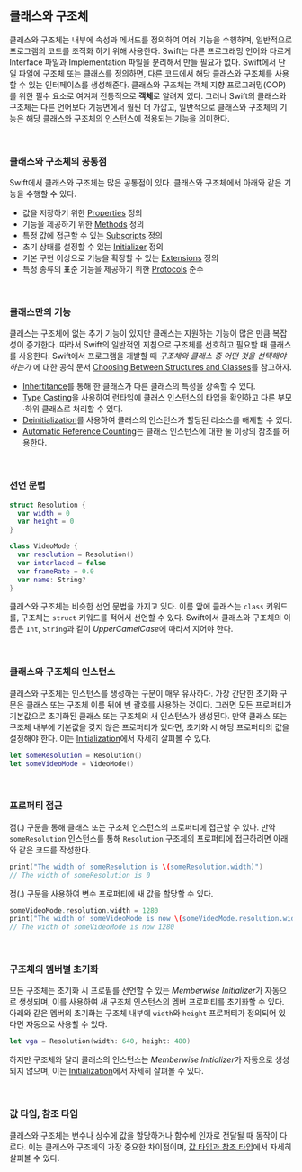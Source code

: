 ## 클래스와 구조체

클래스와 구조체는 내부에 속성과 메서드를 정의하여 여러 기능을 수행하며, 일반적으로 프로그램의 코드를 조직화 하기 위해 사용한다. Swift는 다른 프로그래밍 언어와 다르게 Interface 파일과 Implementation 파일을 분리해서 만들 필요가 없다. Swift에서 단일 파일에 구조체 또는 클래스를 정의하면, 다른 코드에서 해당 클래스와 구조체를 사용할 수 있는 인터페이스를 생성해준다. 클래스와 구조체는 객체 지향 프로그래밍(OOP)를 위한 필수 요소로 여겨져 전통적으로 **객체**로 알려져 있다. 그러나 Swift의 클래스와 구조체는 다른 언어보다 기능면에서 훨씬 더 가깝고, 일반적으로 클래스와 구조체의 기능은 해당 클래스와 구조체의 인스턴스에 적용되는 기능을 의미한다. 

&nbsp;
### 클래스와 구조체의 공통점

Swift에서 클래스와 구조체는 많은 공통점이 있다. 클래스와 구조체에서 아래와 같은 기능을 수행할 수 있다.

- 값을 저장하기 위한 [Properties](https://docs.swift.org/swift-book/LanguageGuide/Properties.html) 정의
- 기능을 제공하기 위한 [Methods](https://docs.swift.org/swift-book/LanguageGuide/Methods.html) 정의
- 특정 값에 접근할 수 있는 [Subscripts](https://docs.swift.org/swift-book/LanguageGuide/Subscripts.html) 정의
- 초기 상태를 설정할 수 있는 [Initializer](https://docs.swift.org/swift-book/LanguageGuide/Initialization.html) 정의
- 기본 구현 이상으로 기능을 확장할 수 있는 [Extensions](https://docs.swift.org/swift-book/LanguageGuide/Extensions.html) 정의
- 특정 종류의 표준 기능을 제공하기 위한 [Protocols](https://docs.swift.org/swift-book/LanguageGuide/Protocols.html) 준수

&nbsp;
### 클래스만의 기능

클래스는 구조체에 없는 추가 기능이 있지만 클래스는 지원하는 기능이 많은 만큼 복잡성이 증가한다. 따라서 Swift의 일반적인 지침으로 구조체를 선호하고 필요할 때 클래스를 사용한다. Swift에서 프로그램을 개발할 때 *구조체와 클래스 중 어떤 것을 선택해야 하는가* 에 대한 공식 문서 [Choosing Between Structures and Classes](https://developer.apple.com/documentation/swift/choosing-between-structures-and-classes)를 참고하자.

- [Inhertitance](https://docs.swift.org/swift-book/LanguageGuide/Inheritance.html)를 통해 한 클래스가 다른 클래스의 특성을 상속할 수 있다.
- [Type Casting](https://docs.swift.org/swift-book/LanguageGuide/TypeCasting.html)을 사용하여 런타임에 클래스 인스턴스의 타입을 확인하고 다른 부모∙하위 클래스로 처리할 수 있다.
- [Deinitialization](https://docs.swift.org/swift-book/LanguageGuide/Deinitialization.html)를 사용하여 클래스의 인스턴스가 할당된 리소스를 해제할 수 있다.
- [Automatic Reference Counting](https://docs.swift.org/swift-book/LanguageGuide/AutomaticReferenceCounting.html)는 클래스 인스턴스에 대한 둘 이상의 참조를 허용한다.

&nbsp;
### 선언 문법

```swift
struct Resolution {
  var width = 0
  var height = 0
}

class VideoMode {
  var resolution = Resolution()
  var interlaced = false
  var frameRate = 0.0
  var name: String?
}
```

클래스와 구조체는 비슷한 선언 문법을 가지고 있다. 이름 앞에 클래스는 `class` 키워드를, 구조체는 `struct` 키워드를 적어서 선언할 수 있다. Swift에서 클래스와 구조체의 이름은 `Int`, `String`과 같이 *UpperCamelCase*에 따라서 지어야 한다.

&nbsp;
### 클래스와 구조체의 인스턴스

클래스와 구조체는 인스턴스를 생성하는 구문이 매우 유사하다. 가장 간단한 초기화 구문은 클래스 또는 구조체 이름 뒤에 빈 괄호를 사용하는 것이다. 그러면 모든 프로퍼티가 기본값으로 초기화된 클래스 또는 구조체의 새 인스턴스가 생성된다. 만약 클래스 또는 구조체 내부에 기본값을 갖지 않은 프로퍼티가 있다면, 초기화 시 해당 프로퍼티의 값을 설정해야 한다. 이는 [Initialization](https://docs.swift.org/swift-book/LanguageGuide/Initialization.html)에서 자세히 살펴볼 수 있다. 

```swift
let someResolution = Resolution()
let someVideoMode = VideoMode()
```

&nbsp;
### 프로퍼티 접근

점(.) 구문을 통해 클래스 또는 구조체 인스턴스의 프로퍼티에 접근할 수 있다. 만약 `someResolution` 인스턴스를 통해 `Resolution` 구조체의 프로퍼티에 접근하려면 아래와 같은 코드를 작성한다.

```swift
print("The width of someResolution is \(someResolution.width)")
// The width of someResolution is 0
```

점(.) 구문을 사용하여 변수 프로퍼티에 새 값을 할당할 수 있다.

```swift
someVideoMode.resolution.width = 1280
print("The width of someVideoMode is now \(someVideoMode.resolution.width)")
// The width of someVideoMode is now 1280
```

&nbsp;
### 구조체의 멤버별 초기화

모든 구조체는 초기화 시 프로핕를 선언할 수 있는 *Memberwise Initializer*가 자동으로 생성되며, 이를 사용하여 새 구조체 인스턴스의 멤버 프로퍼티를 초기화할 수 있다. 아래와 같은 멤버의 초기화는 구조체 내부에 `width`와 `height` 프로퍼티가 정의되어 있다면 자동으로 사용할 수 있다.

```swift
let vga = Resolution(width: 640, height: 480)
```

하지만 구조체와 달리 클래스의 인스턴스는 *Memberwise Initializer*가 자동으로 생성되지 않으며, 이는 [Initialization](https://docs.swift.org/swift-book/LanguageGuide/Initialization.html)에서 자세히 살펴볼 수 있다.

&nbsp;
### 값 타입, 참조 타입

클래스와 구조체는 변수나 상수에 값을 할당하거나 함수에 인자로 전달될 때 동작이 다르다. 이는 클래스와 구조체의 가장 중요한 차이점이며, [값 타입과 참조 타입](./call-by-value-reference.md)에서 자세히 살펴볼 수 있다.